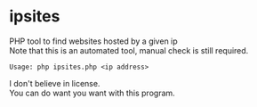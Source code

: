 # ipsites
PHP tool to find websites hosted by a given ip  
Note that this is an automated tool, manual check is still required.  

```
Usage: php ipsites.php <ip address>
```

I don't believe in license.  
You can do want you want with this program.  
